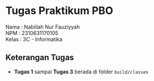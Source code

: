 # Tugas Praktikum PBO

Nama    : Nabiilah Nur Fauziyyah  
NPM     : 2310631170105  
Kelas   : 3C - Informatika  

## Keterangan Tugas

- **Tugas 1** sampai **Tugas 3** berada di folder `build/classes`
